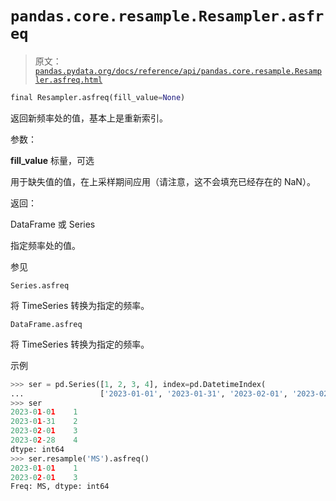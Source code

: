 # `pandas.core.resample.Resampler.asfreq`

> 原文：[`pandas.pydata.org/docs/reference/api/pandas.core.resample.Resampler.asfreq.html`](https://pandas.pydata.org/docs/reference/api/pandas.core.resample.Resampler.asfreq.html)

```py
final Resampler.asfreq(fill_value=None)
```

返回新频率处的值，基本上是重新索引。

参数：

**fill_value** 标量，可选

用于缺失值的值，在上采样期间应用（请注意，这不会填充已经存在的 NaN）。

返回：

DataFrame 或 Series

指定频率处的值。

参见

`Series.asfreq`

将 TimeSeries 转换为指定的频率。

`DataFrame.asfreq`

将 TimeSeries 转换为指定的频率。

示例

```py
>>> ser = pd.Series([1, 2, 3, 4], index=pd.DatetimeIndex(
...                 ['2023-01-01', '2023-01-31', '2023-02-01', '2023-02-28']))
>>> ser
2023-01-01    1
2023-01-31    2
2023-02-01    3
2023-02-28    4
dtype: int64
>>> ser.resample('MS').asfreq()
2023-01-01    1
2023-02-01    3
Freq: MS, dtype: int64 
```
